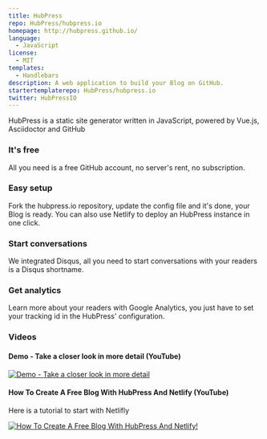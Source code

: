 ```yaml
---
title: HubPress
repo: HubPress/hubpress.io
homepage: http://hubpress.github.io/
language:
  - JavaScript
license:
  - MIT
templates:
  - Handlebars
description: A web application to build your Blog on GitHub.
startertemplaterepo: HubPress/hubpress.io
twitter: HubPressIO
---
```


HubPress is a static site generator written in JavaScript, powered by Vue.js, Asciidoctor and GitHub 

### It's free

All you need is a free GitHub account, no server's rent, no subscription.

### Easy setup

Fork the hubpress.io repository, update the config file and it's done, your Blog is ready. You can also use Netlify to deploy an HubPress instance in one click.

### Start conversations

We integrated Disqus, all you need to start conversations with your readers is a Disqus shortname.

### Get analytics

Learn more about your readers with Google Analytics, you just have to set your tracking id in the HubPress' configuration. 

### Videos

#### Demo - Take a closer look in more detail (YouTube)
[![Demo - Take a closer look in more detail](http://img.youtube.com/vi/7gP3i4tHlRM/0.jpg)](http://www.youtube.com/watch?v=7gP3i4tHlRM)

#### How To Create A Free Blog With HubPress And Netlify (YouTube)

Here is a tutorial to start with Netlifly

[![How To Create A Free Blog With HubPress And Netlify!](https://cloud.githubusercontent.com/assets/2006548/24294883/a6ecb052-1098-11e7-909e-1fa69a496e7d.png)](https://www.youtube.com/watch?v=mLPklM1w5-s)
